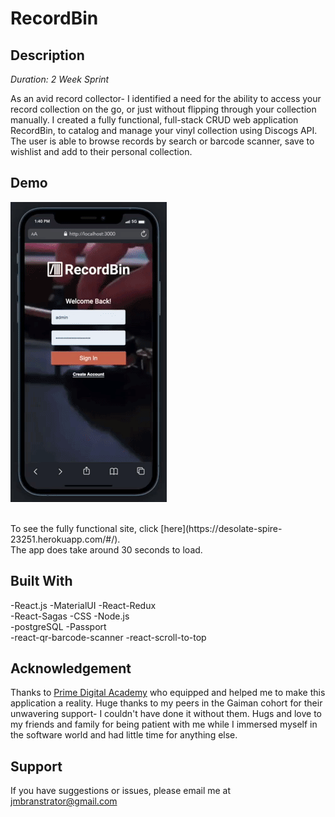 # RecordBin

## Description
_Duration: 2 Week Sprint_

As an avid record collector- I identified a need for the ability to access your record collection on the go, or just without flipping through your collection manually. I created a fully functional, full-stack CRUD web application RecordBin, to catalog and manage your vinyl collection using Discogs API. The user is able to browse records by search or barcode scanner, save to wishlist and add to their personal collection.

## Demo

![Alt Text](recordbin.gif)

</br>
To see the fully functional site, click [here](https://desolate-spire-23251.herokuapp.com/#/).

</br>
The app does take around 30 seconds to load.  

## Built With

-React.js
-MaterialUI
-React-Redux
<br/>
-React-Sagas
-CSS
-Node.js
<br/>
-postgreSQL
-Passport
<br/>
-react-qr-barcode-scanner 
-react-scroll-to-top
<br/>

## Acknowledgement
Thanks to [Prime Digital Academy](www.primeacademy.io) who equipped and helped me to make this application a reality. Huge thanks to my peers in the Gaiman cohort for their unwavering support- I couldn't have done it without them. Hugs and love to my friends and family for being patient with me while I immersed myself in the software world and had little time for anything else. 

## Support
If you have suggestions or issues, please email me at jmbranstrator@gmail.com
